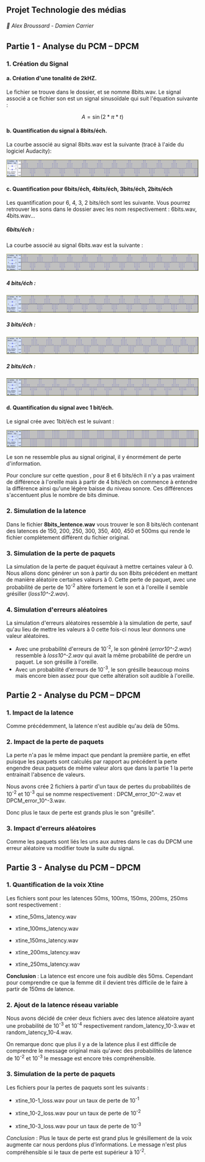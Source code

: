 Projet Technologie des médias
----------------------

###### :pencil: Alex Broussard - Damien Carrier

## Partie 1 - Analyse du PCM – DPCM

### 1. Création du Signal

#### a. Création d'une tonalité de 2kHZ.

Le fichier se trouve dans le dossier, et se nomme 8bits.wav.
Le signal associé a ce fichier son est un signal sinusoïdale qui suit l'équation suivante : 

$$
A = \sin(2*\pi*t)
$$

#### b. Quantification du signal à 8bits/éch.

La courbe associé au signal 8bits.wav est la suivante (tracé à l'aide du logiciel Audacity):

![](./rendu/images/8bits.jpg)

#### c. Quantification pour 6bits/éch, 4bits/éch, 3bits/éch, 2bits/éch

Les quantification pour 6, 4, 3, 2 bits/éch sont les suivante.
Vous pourrez retrouver les sons dans le dossier avec les nom respectivement : 6bits.wav, 4bits.wav...

##### 6bits/éch :

La courbe associé au signal 6bits.wav est la suivante :

![](./rendu/images/6bits.jpg)

##### 4 bits/éch :

![](./rendu/images/4bits.jpg)

##### 3 bits/éch :

![](./rendu/images/3bits.jpg)

##### 2 bits/éch :

![](./rendu/images/2bits.jpg)

#### d. Quantification du signal avec 1 bit/éch.

Le signal crée avec 1bit/éch est le suivant : 

![](./rendu/images/1bits.jpg)

Le son ne ressemble plus au signal original, il y énormément de perte d'information.

Pour conclure sur cette question , pour 8 et 6 bits/éch il n'y a pas vraiment de différence à l'oreille mais à partir de 4 bits/éch on commence à entendre la différence ainsi qu'une légère baisse du niveau sonore. Ces différences s'accentuent plus le nombre de bits diminue.

### 2. Simulation de la latence

Dans le fichier **8bits_lentence.wav** vous trouver le son 8 bits/éch contenant des latences de 150, 200, 250, 300, 350, 400, 450 et 500ms qui rende le fichier complètement différent du fichier original.

### 3. Simulation de la perte de paquets

La simulation de la perte de paquet équivaut à mettre certaines valeur à 0. Nous allons donc générer un son à partir du son 8bits précédent en mettant de manière aléatoire certaines valeurs à 0.
Cette perte de paquet, avec une probabilité de perte de 10<sup>-2</sup> altère fortement le son et à l'oreille il semble grésiller (*loss10^-2.wav*).

### 4. Simulation d'erreurs aléatoires

La simulation d'erreurs aléatoires ressemble à la simulation de perte, sauf qu'au lieu de mettre les valeurs à 0 cette fois-ci nous leur donnons une valeur aléatoires.
- Avec une probabilité d'erreurs de 10<sup>-2</sup>, le son généré (*error10^-2.wav*) ressemble à *loss10^-2.wav* qui avait la même probabilité de perdre un paquet. Le son grésille à l'oreille.
- Avec un probabilité d'erreurs de 10<sup>-3</sup>, le son grésille beaucoup moins mais encore bien assez pour que cette altération soit audible à l'oreille.

## Partie 2 - Analyse du PCM – DPCM

### 1. Impact de la latence

Comme précédemment, la latence n'est audible qu'au delà de 50ms.

### 2. Impact de la perte de paquets


La perte n'a pas le même impact que pendant la première partie,
en effet puisque les paquets sont calculés par rapport au précédent la perte
engendre deux paquets de même valeur alors que dans la partie 1 la perte entrainait l'absence
de valeurs.


Nous avons crée 2 fichiers à partir d'un taux de pertes du probabilités de 10<sup>-2</sup> et 10<sup>-3</sup> qui se nomme respectivement : DPCM_error_10^-2.wav et DPCM_error_10^-3.wav.

Donc plus le taux de perte est grands plus le son "grésille". 

### 3. Impact d'erreurs aléatoires

Comme les paquets sont liés les uns aux autres dans le cas du DPCM 
une erreur aléatoire va modifier toute la suite du signal.

## Partie 3 - Analyse du PCM – DPCM

### 1. Quantification de la voix Xtine

Les fichiers sont pour les latences 50ms, 100ms, 150ms, 200ms, 250ms sont respectivement : 

* xtine_50ms_latency.wav

* xtine_100ms_latency.wav

* xtine_150ms_latency.wav

* xtine_200ms_latency.wav

* xtine_250ms_latency.wav

**Conclusion** : 
La latence est encore une fois audible dès 50ms. Cependant pour comprendre ce que la femme dit il devient très difficile de le faire à partir de 150ms de latence.

### 2. Ajout de la latence réseau variable

Nous avons décidé de créer deux fichiers avec des latence aléatoire ayant une probabilité de 10<sup>-3</sup> et 10<sup>-4</sup> respectivement random_latency_10-3.wav et random_latency_10-4.wav.

On remarque donc que plus il y a de la latence plus il est difficile de comprendre le message original mais qu'avec des probabilités de latence de 10<sup>-2</sup> et 10<sup>-3</sup> le message est encore très compréhensible.

### 3. Simulation de la perte de paquets

Les fichiers pour la pertes de paquets sont les suivants : 

* xtine_10-1_loss.wav pour un taux de perte de 10<sup>-1</sup>

* xtine_10-2_loss.wav pour un taux de perte de 10<sup>-2</sup>

* xtine_10-3_loss.wav pour un taux de perte de 10<sup>-3</sup>

*Conclusion* : Plus le taux de perte est grand plus le grésillement de la voix augmente car nous perdons plus d'informations. Le message n'est plus compréhensible si le taux de perte est supérieur à 10<sup>-2</sup>.
